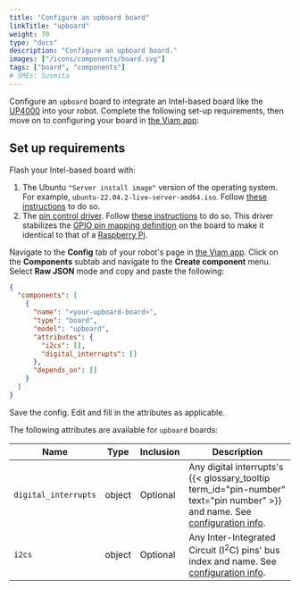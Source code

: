 ```yaml
---
title: "Configure an upboard board"
linkTitle: "upboard"
weight: 70
type: "docs"
description: "Configure an upboard board."
images: ["/icons/components/board.svg"]
tags: ["board", "components"]
# SMEs: Susmita
---
```


Configure an `upboard` board to integrate an Intel-based board like the [UP4000](https://github.com/up-board/up-community/wiki/Pinout_UP4000) into your robot.
Complete the following set-up requirements, then move on to configuring your board in [the Viam app](https://app.viam.com):

## Set up requirements

Flash your Intel-based board with:

1. The Ubuntu `"Server install image"` version of the operating system. For example, `ubuntu-22.04.2-live-server-amd64.iso`.
Follow [these instructions](https://ubuntu.com/tutorials/install-ubuntu-server) to do so.
1. The [pin control driver](https://github.com/up-division/pinctrl-upboard).
Follow [these instructions](https://github.com/up-division/pinctrl-upboard) to do so.
This driver stabilizes the [GPIO pin mapping definition](https://github.com/up-board/up-community/wiki/Pinout) on the board to make it identical to that of a [Raspberry Pi](/components/board/pi/).

<!-- {{< tabs name="Configure an upboard Board" >}}
{{% tab name="Config Builder" %}}

Navigate to the **Config** tab of your robot's page in [the Viam app](https://app.viam.com).
Click on the **Components** subtab and navigate to the **Create component** menu.
Enter a name for your board, select the type `board`, and select the `upboard` model.

Click **Create component**.

![An example configuration for a upboard board in the Viam app Config Builder.](/components/board/upboard-ui-config.png)

Edit and fill in the attributes as applicable.

{{% /tab %}}
{{% tab name="JSON Template" %}} -->

Navigate to the **Config** tab of your robot's page in [the Viam app](https://app.viam.com).
Click on the **Components** subtab and navigate to the **Create component** menu.
Select **Raw JSON** mode and copy and paste the following: 

```json {class="line-numbers linkable-line-numbers"}
{
  "components": [
    {
      "name": "<your-upboard-board>",
      "type": "board",
      "model": "upboard",
      "attributes": {
        "i2cs": [],
        "digital_interrupts": []
      },
      "depends_on": []
    }
  ]
}
```

Save the config.
Edit and fill in the attributes as applicable.

<!-- {{% /tab %}}
{{< /tabs >}} -->

The following attributes are available for `upboard` boards:

| Name | Type | Inclusion | Description |
| ---- | ---- | --------- | ----------- |
| `digital_interrupts` | object | Optional | Any digital interrupts's {{< glossary_tooltip term_id="pin-number" text="pin number" >}} and name. See [configuration info](/components/board/#digital_interrupts). |
| `i2cs` | object | Optional | Any Inter-Integrated Circuit (I<sup>2</sup>C) pins' bus index and name. See [configuration info](/components/board/#i2cs). |
